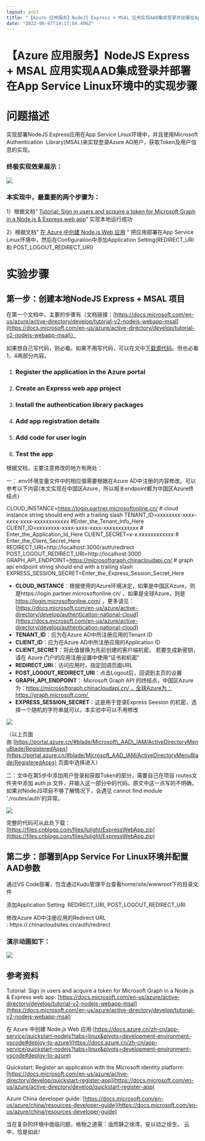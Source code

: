 ```yaml
---
layout: post
title: "【Azure 应用服务】NodeJS Express + MSAL 应用实现AAD集成登录并部署在App Service Linux环境中的实现步骤"
date: "2022-06-07T14:17:04.406Z"
---
```

【Azure 应用服务】NodeJS Express + MSAL 应用实现AAD集成登录并部署在App Service Linux环境中的实现步骤
==========================================================================

问题描述
====

实现部署NodeJS Express应用在App Service Linux环境中，并且使用Microsoft Authentication  Library(MSAL)来实现登录Azure AD用户，获取Token及用户信息的实现。

### 终极实现效果展示：

![](https://img2022.cnblogs.com/blog/2127802/202206/2127802-20220607191732849-1475764078.gif)

### 本实现中，最重要的两个步骤为：

1）根据文档“ [Tutorial: Sign in users and acquire a token for Microsoft Graph in a Node.js & Express web app](https://docs.microsoft.com/en-us/azure/active-directory/develop/tutorial-v2-nodejs-webapp-msal)” 实现本地运行成功

2）根据文档" [在 Azure 中创建 Node.js Web 应用](https://docs.azure.cn/zh-cn/app-service/quickstart-nodejs?tabs=linux&pivots=development-environment-vscode) " 把应用部署在App Service Linux环境中，然后在Configuration中添加Application Setting(REDIRECT\_URI 和 POST\_LOGOUT\_REDIRECT\_URI)

实验步骤
====

第一步：创建本地NodeJS Express + MSAL 项目
--------------------------------

在第一个文档中，主要的步骤有（文档链接：[https://docs.microsoft.com/en-us/azure/active-directory/develop/tutorial-v2-nodejs-webapp-msal](https://docs.microsoft.com/en-us/azure/active-directory/develop/tutorial-v2-nodejs-webapp-msal)）

如果想自己写代码，则必看。如果不用写代码，可以在文中[下载源代码](https://files.cnblogs.com/files/lulight/ExpressWebApp.zip)。但也必看1，4两部分内容。

1.  ### Register the application in the Azure portal
    
2.  ### Create an Express web app project
    
3.  ### Install the authentication library packages
    
4.  ### Add app registration details
    
5.  ### Add code for user login
    
6.  ### Test the app
    

根据文档，主要注意修改的地方有两处：

一：.env环境变量文件中的相应值需要根据在Azure AD中注册的内容修改。可以参考以下内容(本文实现在中国区Azure，所以相关endpoint都为中国区Azure终结点）

CLOUD\_INSTANCE=https://login.partner.microsoftonline.cn/ # cloud instance string should end with a trailing slash
TENANT\_ID=xxxxxxxx-xxxx-xxxx-xxxx-xxxxxxxxxxxx #Enter\_the\_Tenant\_Info\_Here
CLIENT\_ID\=xxxxxxxx-xxxx-xxxx-xxxx-xxxxxxxxxxxx # Enter\_the\_Application\_Id\_Here
CLIENT\_SECRET\=x-x.xxxxxxxxxxxx # Enter\_the\_Client\_Secret\_Here
REDIRECT\_URI\=http://localhost:3000/auth/redirect
POST\_LOGOUT\_REDIRECT\_URI=http://localhost:3000
GRAPH\_API\_ENDPOINT=https://microsoftgraph.chinacloudapi.cn/ # graph api endpoint string should end with a trailing slash
EXPRESS\_SESSION\_SECRET=Enter\_the\_Express\_Session\_Secret\_Here

*   **CLOUD\_INSTANCE**：根据使用的Azure环境决定，如果是中国区Azure，则是https://login.partner.microsoftonline.cn/ ，如果是全球Azure，则是 https://login.microsoftonline.com/ ，更多请见：[https://docs.microsoft.com/en-us/azure/active-directory/develop/authentication-national-cloud](https://docs.microsoft.com/en-us/azure/active-directory/develop/authentication-national-cloud)
*   **TENANT\_ID**：应为在Azure AD中所注册应用的Tenant ID
*   **CLIENT\_ID**：应为在Azure AD中所注册应用的Application ID
*   **CLIENT\_SECRET**：将此值替换为先前创建的客户端机密。 若要生成新密钥，请在 Azure 门户的应用注册设置中使用“证书和机密”
*   **REDIRECT\_URI**：访问应用时，指定回调页面URL
*   **POST\_LOGOUT\_REDIRECT\_URI**：点击Logout后，回调到主页的设置
*   **GRAPH\_API\_ENDPOINT**： Microsoft Graph API 的终结点，中国区Azure为：https://microsoftgraph.chinacloudapi.cn/ ，全球Azure为：https://graph.microsoft.com/ 
*   **EXPRESS\_SESSION\_SECRET**：这是用于登录Express Seesion 的机密，选择一个随机的字符串就可以，本实验中可以不用修改

![](https://img2022.cnblogs.com/blog/2127802/202206/2127802-20220607195917397-1575003766.png)

（以上页面由 [https://portal.azure.cn/#blade/Microsoft\_AAD\_IAM/ActiveDirectoryMenuBlade/RegisteredApps](https://portal.azure.cn/#blade/Microsoft_AAD_IAM/ActiveDirectoryMenuBlade/RegisteredApps) 页面中选择进入）

二：文中在第5步中添加用户登录和获取Token的部分，需要自己在项目 routes文件夹中添加 auth.js 文件，并输入这一部分中的代码。原文中这一点写的不明确，如果对NodeJS项目不够了解情况下，会遇见 cannot find module './routes/auth'的异常。

![](https://img2022.cnblogs.com/blog/2127802/202206/2127802-20220607193327998-761988747.png)

完整的代码可从此处下载：[https://files.cnblogs.com/files/lulight/ExpressWebApp.zip](https://files.cnblogs.com/files/lulight/ExpressWebApp.zip)

第二步：部署到App Service For Linux环境并配置AAD参数
--------------------------------------

通过VS Code部署，包含通过Kudu管理平台查看home/site/wwwroot下的目录文件

添加Application Setting  REDIRECT\_URI, POST\_LOGOUT\_REDIRECT\_URI 

修改Azure AD中注册应用的Redirect URL : https://<your app service name>.chinacloudsites.cn/auth/redirect

### 演示动画如下：

![](https://img2022.cnblogs.com/blog/2127802/202206/2127802-20220607201735769-1223270805.gif)

参考资料
----

Tutorial: Sign in users and acquire a token for Microsoft Graph in a Node.js & Express web app: [https://docs.microsoft.com/en-us/azure/active-directory/develop/tutorial-v2-nodejs-webapp-msal](https://docs.microsoft.com/en-us/azure/active-directory/develop/tutorial-v2-nodejs-webapp-msal)

在 Azure 中创建 Node.js Web 应用:[https://docs.azure.cn/zh-cn/app-service/quickstart-nodejs?tabs=linux&pivots=development-environment-vscode#deploy-to-azure](https://docs.azure.cn/zh-cn/app-service/quickstart-nodejs?tabs=linux&pivots=development-environment-vscode#deploy-to-azure)

Quickstart: Register an application with the Microsoft identity platform:[https://docs.microsoft.com/en-us/azure/active-directory/develop/quickstart-register-app](https://docs.microsoft.com/en-us/azure/active-directory/develop/quickstart-register-app)

Azure China developer guide: [https://docs.microsoft.com/en-us/azure/china/resources-developer-guide](https://docs.microsoft.com/en-us/azure/china/resources-developer-guide)

当在复杂的环境中面临问题，格物之道需：浊而静之徐清，安以动之徐生。 云中，恰是如此!